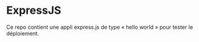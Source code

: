 # ExpressJS

Ce repo contient une appli express.js de type « hello world » pour tester le déploiement.
